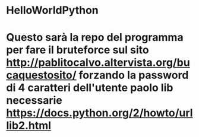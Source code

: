 # HelloWorldPython
# Questo sarà la repo del programma per fare il bruteforce sul sito http://pablitocalvo.altervista.org/bucaquestosito/ forzando la password di 4 caratteri dell'utente paolo      lib necessarie   https://docs.python.org/2/howto/urllib2.html
